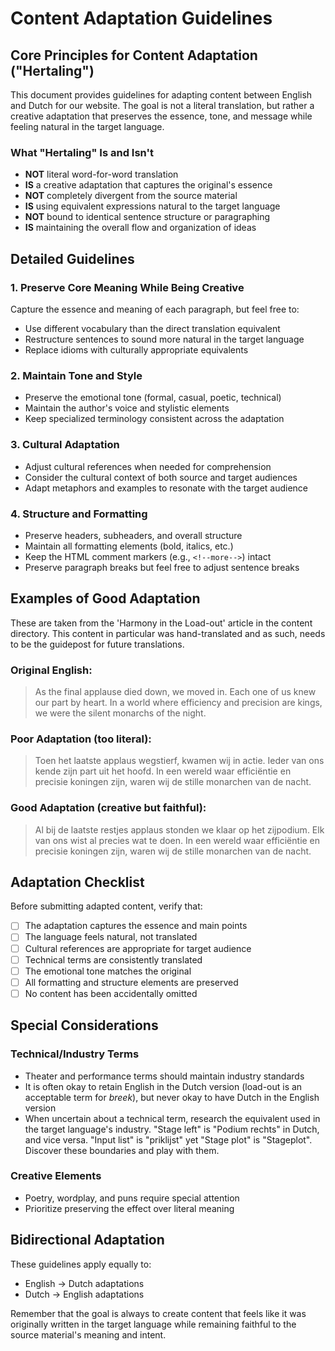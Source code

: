 # Content Adaptation Guidelines

## Core Principles for Content Adaptation ("Hertaling")

This document provides guidelines for adapting content between English and Dutch for our website. The goal is not a literal translation, but rather a creative adaptation that preserves the essence, tone, and message while feeling natural in the target language.

### What "Hertaling" Is and Isn't

- **NOT** literal word-for-word translation
- **IS** a creative adaptation that captures the original's essence
- **NOT** completely divergent from the source material
- **IS** using equivalent expressions natural to the target language
- **NOT** bound to identical sentence structure or paragraphing
- **IS** maintaining the overall flow and organization of ideas

## Detailed Guidelines

### 1. Preserve Core Meaning While Being Creative

Capture the essence and meaning of each paragraph, but feel free to:
- Use different vocabulary than the direct translation equivalent
- Restructure sentences to sound more natural in the target language
- Replace idioms with culturally appropriate equivalents

### 2. Maintain Tone and Style

- Preserve the emotional tone (formal, casual, poetic, technical)
- Maintain the author's voice and stylistic elements
- Keep specialized terminology consistent across the adaptation

### 3. Cultural Adaptation

- Adjust cultural references when needed for comprehension
- Consider the cultural context of both source and target audiences
- Adapt metaphors and examples to resonate with the target audience

### 4. Structure and Formatting

- Preserve headers, subheaders, and overall structure
- Maintain all formatting elements (bold, italics, etc.)
- Keep the HTML comment markers (e.g., `<!--more-->`) intact
- Preserve paragraph breaks but feel free to adjust sentence breaks

## Examples of Good Adaptation

These are taken from the 'Harmony in the Load-out' article in the content directory. This content in particular was hand-translated and as such, needs to be the guidepost for future translations.

### Original English:
> As the final applause died down, we moved in. Each one of us knew our part by heart. In a world where efficiency and precision are kings, we were the silent monarchs of the night.

### Poor Adaptation (too literal):
> Toen het laatste applaus wegstierf, kwamen wij in actie. Ieder van ons kende zijn part uit het hoofd. In een wereld waar efficiëntie en precisie koningen zijn, waren wij de stille monarchen van de nacht.

### Good Adaptation (creative but faithful):
> Al bij de laatste restjes applaus stonden we klaar op het zijpodium. Elk van ons wist al precies wat te doen. In een wereld waar efficiëntie en precisie koningen zijn, waren wij de stille monarchen van de nacht.

## Adaptation Checklist

Before submitting adapted content, verify that:

- [ ] The adaptation captures the essence and main points
- [ ] The language feels natural, not translated
- [ ] Cultural references are appropriate for target audience
- [ ] Technical terms are consistently translated
- [ ] The emotional tone matches the original
- [ ] All formatting and structure elements are preserved
- [ ] No content has been accidentally omitted

## Special Considerations

### Technical/Industry Terms
- Theater and performance terms should maintain industry standards
- It is often okay to retain English in the Dutch version (load-out is an acceptable term for _breek_), but never okay to have Dutch in the English version
- When uncertain about a technical term, research the equivalent used in the target language's industry. "Stage left" is "Podium rechts" in Dutch, and vice versa. "Input list" is "priklijst" yet "Stage plot" is "Stageplot". Discover these boundaries and play with them.

### Creative Elements
- Poetry, wordplay, and puns require special attention
- Prioritize preserving the effect over literal meaning

## Bidirectional Adaptation
These guidelines apply equally to:
- English → Dutch adaptations
- Dutch → English adaptations

Remember that the goal is always to create content that feels like it was originally written in the target language while remaining faithful to the source material's meaning and intent.